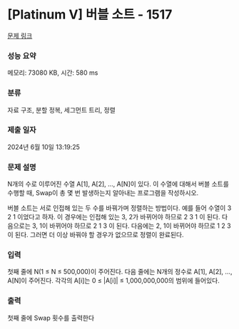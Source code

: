 # [Platinum V] 버블 소트 - 1517 

[문제 링크](https://www.acmicpc.net/problem/1517) 

### 성능 요약

메모리: 73080 KB, 시간: 580 ms

### 분류

자료 구조, 분할 정복, 세그먼트 트리, 정렬

### 제출 일자

2024년 6월 10일 13:19:25

### 문제 설명

<p>N개의 수로 이루어진 수열 A[1], A[2], …, A[N]이 있다. 이 수열에 대해서 버블 소트를 수행할 때, Swap이 총 몇 번 발생하는지 알아내는 프로그램을 작성하시오.</p>

<p>버블 소트는 서로 인접해 있는 두 수를 바꿔가며 정렬하는 방법이다. 예를 들어 수열이 3 2 1 이었다고 하자. 이 경우에는 인접해 있는 3, 2가 바뀌어야 하므로 2 3 1 이 된다. 다음으로는 3, 1이 바뀌어야 하므로 2 1 3 이 된다. 다음에는 2, 1이 바뀌어야 하므로 1 2 3 이 된다. 그러면 더 이상 바꿔야 할 경우가 없으므로 정렬이 완료된다.</p>

### 입력 

 <p>첫째 줄에 N(1 ≤ N ≤ 500,000)이 주어진다. 다음 줄에는 N개의 정수로 A[1], A[2], …, A[N]이 주어진다. 각각의 A[i]는 0 ≤ |A[i]| ≤ 1,000,000,000의 범위에 들어있다.</p>

### 출력 

 <p>첫째 줄에 Swap 횟수를 출력한다</p>


